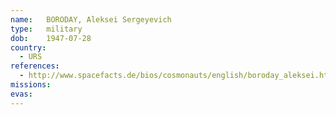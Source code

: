 ```yaml
---
name:	BORODAY, Aleksei Sergeyevich
type:	military
dob:	1947-07-28
country:
  - URS
references:
  - http://www.spacefacts.de/bios/cosmonauts/english/boroday_aleksei.htm
missions:
evas:
---
```

